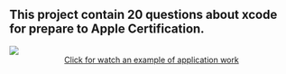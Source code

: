## This project contain 20 questions about xcode for prepare to Apple Certification.

<img src="https://github.com/ko1om8o/Certification-Test/blob/master/raw/CertificationTestReadmePic.png" align="center">

<div align="center"><a href="https://youtu.be/2zJyqlvA-K8" align = "center">Click for watch an example of application work</a></div>

